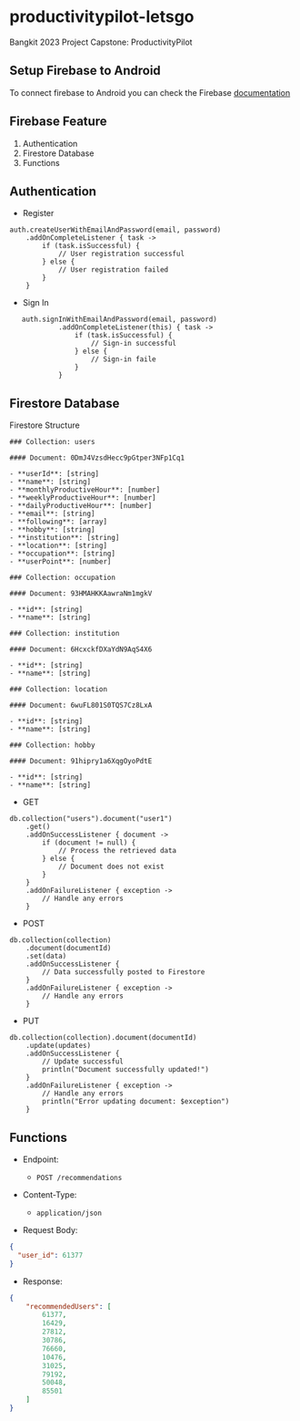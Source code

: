 # productivitypilot-letsgo
Bangkit 2023 Project Capstone: ProductivityPilot

## Setup Firebase to Android
To connect firebase to Android you can check the Firebase [documentation](https://firebase.google.com/docs/android/setup#:~:text=Open%20the%20Firebase%20Assistant%3A%20Tools,your%20Android%20project%20with%20Firebase.)

## Firebase Feature

1. Authentication
2. Firestore Database
3. Functions

## Authentication
- Register
  
```env
auth.createUserWithEmailAndPassword(email, password)
    .addOnCompleteListener { task ->
        if (task.isSuccessful) {
            // User registration successful
        } else {
            // User registration failed       
        }
    }
```

- Sign In

```env
   auth.signInWithEmailAndPassword(email, password)
            .addOnCompleteListener(this) { task ->
                if (task.isSuccessful) {
                    // Sign-in successful
                } else {
                    // Sign-in faile
                }
            }
```

## Firestore Database

Firestore Structure

```env
### Collection: users

#### Document: 0DmJ4VzsdHecc9pGtper3NFp1Cq1

- **userId**: [string]
- **name**: [string]
- **monthlyProductiveHour**: [number]
- **weeklyProductiveHour**: [number]
- **dailyProductiveHour**: [number]
- **email**: [string]
- **following**: [array]
- **hobby**: [string]
- **institution**: [string]
- **location**: [string]
- **occupation**: [string]
- **userPoint**: [number]
```

```env
### Collection: occupation

#### Document: 93HMAHKKAawraNm1mgkV

- **id**: [string]
- **name**: [string]
```

```env
### Collection: institution

#### Document: 6HcxckfDXaYdN9AqS4X6

- **id**: [string]
- **name**: [string]
```

```env
### Collection: location

#### Document: 6wuFL801S0TQS7Cz8LxA

- **id**: [string]
- **name**: [string]
```

```env
### Collection: hobby

#### Document: 91hipry1a6XqgOyoPdtE

- **id**: [string]
- **name**: [string]
```

- GET
```env
db.collection("users").document("user1")
    .get()
    .addOnSuccessListener { document ->
        if (document != null) {
            // Process the retrieved data
        } else {
            // Document does not exist
        }
    }
    .addOnFailureListener { exception ->
        // Handle any errors
    }
```

- POST
```env
db.collection(collection)
    .document(documentId)
    .set(data)
    .addOnSuccessListener {
        // Data successfully posted to Firestore
    }
    .addOnFailureListener { exception ->
        // Handle any errors
    }
```

- PUT
```env
db.collection(collection).document(documentId)
    .update(updates)
    .addOnSuccessListener {
        // Update successful
        println("Document successfully updated!")
    }
    .addOnFailureListener { exception ->
        // Handle any errors
        println("Error updating document: $exception")
    }
```

## Functions

* Endpoint:
    * `POST /recommendations`

* Content-Type:
    * `application/json`

* Request Body: 
```json
{
  "user_id": 61377
}
```

* Response:
```json
{
    "recommendedUsers": [
        61377,
        16429,
        27812,
        30786,
        76660,
        10476,
        31025,
        79192,
        50048,
        85501
    ]
}
```
